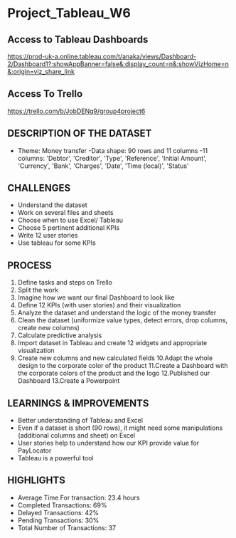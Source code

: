 #  Project_Tableau_W6


## Access to Tableau Dashboards

https://prod-uk-a.online.tableau.com/t/anaka/views/Dashboard-2/Dashboard1?:showAppBanner=false&:display_count=n&:showVizHome=n&:origin=viz_share_link

## Access To Trello

https://trello.com/b/JobDENq9/group4project6

## DESCRIPTION OF THE DATASET
- Theme: Money transfer 
-Data shape: 90 rows and 11 columns 
-11 columns: 'Debtor', 'Creditor', 'Type', 'Reference', 'Initial Amount', 'Currency',
       'Bank', 'Charges', 'Date', 'Time (local)', 'Status'

## CHALLENGES
- Understand the dataset
- Work on several files and sheets
- Choose when to use Excel/ Tableau
- Choose 5 pertinent additional KPIs
- Write 12 user stories
- Use tableau for some KPIs 

## PROCESS
1. Define tasks and steps on Trello
2. Split the work
3. Imagine how we want our final Dashboard to look like
4. Define 12 KPIs (with user stories) and their visualization
5. Analyze the dataset and understand the logic of the money transfer
6. Clean the dataset (uniformize value types, detect errors, drop columns, 
create new columns)
7. Calculate predictive analysis
8. Import dataset in Tableau and create 12 widgets and appropriate 
visualization
9. Create new columns and new calculated fields
10.Adapt the whole design to the corporate color of the product
11.Create a Dashboard with the corporate colors of the product and the logo
12.Published our Dashboard
13.Create a Powerpoint 

## LEARNINGS & IMPROVEMENTS

- Better understanding of Tableau and Excel
- Even if a dataset is short (90 rows), it might need some manipulations 
(additional columns and sheet) on Excel
- User stories help to understand how our KPI provide value for PayLocator
- Tableau is a powerful tool 

## HIGHLIGHTS

- Average Time For transaction: 23.4 hours
- Completed Transactions: 69%
- Delayed Transactions: 42%
- Pending Transactions: 30%
- Total Number of Transactions: 37

